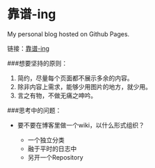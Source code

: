 靠谱-ing
=================

My personal blog hosted on Github Pages.

链接：[靠谱-ing](http://www.mazhuang.org)

###想要坚持的原则：  

1. 简约，尽量每个页面都不展示多余的内容。  
2. 除非内容上需求，能够少用图片的地方，就少用。  
3. 言之有物，不做无痛之呻吟。

###思考中的问题：

* 要不要在博客里做一个wiki，以什么形式组织？

    * 一个独立分类
    * 融于平时的日志中
    * 另开一个Repository
